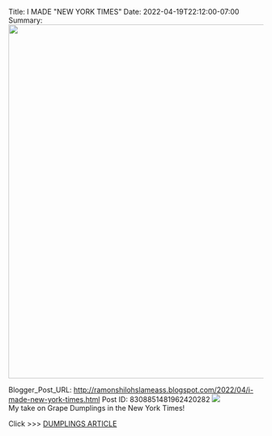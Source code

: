 Title: I MADE "NEW YORK TIMES"
Date: 2022-04-19T22:12:00-07:00
Summary: <img src="https://blogger.googleusercontent.com/img/b/R29vZ2xl/AVvXsEh-KSzh-6e4cdjbwXH2cX8MI_mslWbmIjDh25_fcvQeuc65fUIvg9rjDe13s34K4fPMA9sqNNrLM_SVC65t7kUSHylTGilbBnZnUbJCZ5um00Grpuw-EifPUAlM5IILWf2thdEd0cPDdy2zKAzBjAsOhopI7w5NbtVdu7jnVadKrKr2QY5fayYSFf4/s320/NEW%20YORK%20TIMES.jpg" width="700">

Blogger_Post_URL: http://ramonshilohslameass.blogspot.com/2022/04/i-made-new-york-times.html
Post ID: 8308851481962420282
[![](https://blogger.googleusercontent.com/img/b/R29vZ2xl/AVvXsEh-KSzh-6e4cdjbwXH2cX8MI_mslWbmIjDh25_fcvQeuc65fUIvg9rjDe13s34K4fPMA9sqNNrLM_SVC65t7kUSHylTGilbBnZnUbJCZ5um00Grpuw-EifPUAlM5IILWf2thdEd0cPDdy2zKAzBjAsOhopI7w5NbtVdu7jnVadKrKr2QY5fayYSFf4/s320/NEW%20YORK%20TIMES.jpg)](https://blogger.googleusercontent.com/img/b/R29vZ2xl/AVvXsEh-KSzh-6e4cdjbwXH2cX8MI_mslWbmIjDh25_fcvQeuc65fUIvg9rjDe13s34K4fPMA9sqNNrLM_SVC65t7kUSHylTGilbBnZnUbJCZ5um00Grpuw-EifPUAlM5IILWf2thdEd0cPDdy2zKAzBjAsOhopI7w5NbtVdu7jnVadKrKr2QY5fayYSFf4/s1157/NEW%20YORK%20TIMES.jpg)  
My take on Grape Dumplings in the New York Times!  
  
Click \>\>\> [DUMPLINGS ARTICLE](https://www.nytimes.com/2022/04/18/dining/native-american-grape-dumplings.html?unlocked_article_code=AAAAAAAAAAAAAAAACEIPuomT1JKd6J17Vw1cRCfTTMQmqxCdw_PIxftm3iWka3DJDm8SiOgUBYmG9ADLbLZiedZ21jGWXt5KOblqS-Z71uIaM1FoUw2ppJSf3pQZJiF_4aSCYlQL5bOfF7Yp7W2tKWCjNOZ0wLD44BmMYTK7XqfA1SUmcxJip5ZjaQmq3XUXz6mSQrZ10oR0iP0mFYk6EWlbHFSCv_HiCh97PN6UPFqLukRtBbYvCXyElsWc6rkAbAxUFVrNKXp96mo449hfU8gFaOe9d1VzPZqj3shCTzBgP4yrBJYuRoTLl7UMsLfFrROEy8Le1OzLJLl6TmAR8jCr8g9eumAs&smid=url-share&fbclid=IwAR1p3sSGiLfmQFGvOkJxOPKFdIZtPJpgrZYdIDUrtjde-GO2YHqHnzl8ilQ)  
  
  
  